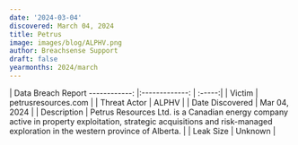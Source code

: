 ```yaml
---
date: '2024-03-04'
discovered: March 04, 2024
title: Petrus
image: images/blog/ALPHV.png
author: Breachsense Support
draft: false
yearmonths: 2024/march
---
```



| Data Breach Report
------------:     |:-------------:    | :-----:|
| Victim      | petrusresources.com      | 
| Threat Actor      | ALPHV      | 
| Date Discovered      | Mar 04, 2024      | 
| Description      | Petrus Resources Ltd. is a Canadian energy company active in property exploitation, strategic acquisitions and risk-managed exploration in the western province of Alberta.      | 
| Leak Size      | Unknown      | 

